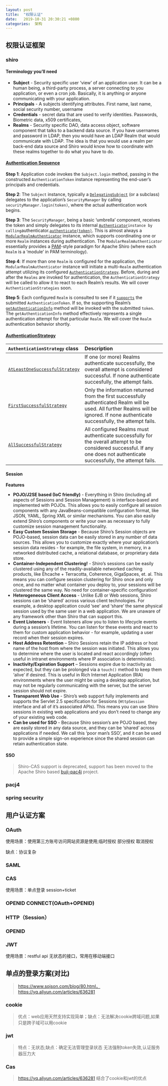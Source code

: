 ```yaml
---
layout: post
title:  "权限认证"
date:   2019-10-31 20:30:21 +0800
categories:  架构
--- 
```



##  权限认证框架

### shiro

#### Terminology you’ll need

- **Subject** - Security specific user ‘view’ of an application user. It can be a human being, a third-party process, a server connecting to you application, or even a cron job. Basically, it is anything or anyone communicating with your application.
- **Principals** - A subjects identifying attributes. First name, last name, social security number, username
- **Credentials** - secret data that are used to verify identities. Passwords, Biometric data, x509 certificates,
- **Realms** - Security specific DAO, data access object, software component that talks to a backend data source. If you have usernames and password in LDAP, then you would have an LDAP Realm that would communicate with LDAP. The idea is that you would use a realm per back-end data source and Shiro would know how to coordinate with these realms together to do what you have to do.

####  [Authentication Sequence](https://shiro.apache.org/authentication.html#authentication-sequence)

**Step 1**: Application code invokes the `Subject.login` method, passing in the constructed `AuthenticationToken` instance representing the end-user’s principals and credentials.

**Step 2**: The `Subject` instance, typically a [`DelegatingSubject`](https://shiro.apache.org/static/current/apidocs/org/apache/shiro/subject/support/DelegatingSubject.html) (or a subclass) delegates to the application’s `SecurityManager` by calling `securityManager.login(token)`, where the actual authentication work begins.

**Step 3**: The `SecurityManager`, being a basic ‘umbrella’ component, receives the token and simply delegates to its internal [`Authenticator`](https://shiro.apache.org/static/current/apidocs/org/apache/shiro/authc/Authenticator.html)`instance by calling`authenticator.[`authenticate(token)`](https://shiro.apache.org/static/current/apidocs/org/apache/shiro/authc/Authenticator.html#authenticate-org.apache.shiro.authc.AuthenticationToken-). This is almost always a [`ModularRealmAuthenticator`](https://shiro.apache.org/static/current/apidocs/org/apache/shiro/authc/pam/ModularRealmAuthenticator.html) instance, which supports coordinating one or more `Realm` instances during authentication. The `ModularRealmAuthenticator` essentially provides a [PAM](https://en.wikipedia.org/wiki/Pluggable_Authentication_Modules)-style paradigm for Apache Shiro (where each `Realm` is a ‘module’ in PAM terminology).

**Step 4**: If more than one `Realm` is configured for the application, the `ModularRealmAuthenticator` instance will initiate a multi-`Realm` authentication attempt utilizing its configured [`AuthenticationStrategy`](https://shiro.apache.org/static/current/apidocs/org/apache/shiro/authc/pam/AuthenticationStrategy.html). Before, during and after the `Realms` are invoked for authentication, the `AuthenticationStrategy` will be called to allow it to react to each Realm’s results. We will cover `AuthenticationStrategies` soon.

**Step 5**: Each configured `Realm` is consulted to see if it [`supports`](https://shiro.apache.org/static/current/apidocs/org/apache/shiro/realm/Realm.html#supports-org.apache.shiro.authc.AuthenticationToken-) the submitted `AuthenticationToken`. If so, the supporting Realm’s [`getAuthenticationInfo`](https://shiro.apache.org/static/current/apidocs/org/apache/shiro/realm/Realm.html#getAuthenticationInfo-org.apache.shiro.authc.AuthenticationToken-) method will be invoked with the submitted `token`. The `getAuthenticationInfo` method effectively represents a single authentication attempt for that particular `Realm`. We will cover the `Realm` authentication behavior shortly.

#### [AuthenticationStrategy](https://shiro.apache.org/authentication.html#authenticationstrategy)

| `AuthenticationStrategy` class                               | Description                                                  |
| :----------------------------------------------------------- | :----------------------------------------------------------- |
| [`AtLeastOneSuccessfulStrategy`](https://shiro.apache.org/static/current/apidocs/org/apache/shiro/authc/pam/AtLeastOneSuccessfulStrategy.html) | If one (or more) Realms authenticate successfully, the overall attempt is considered successful. If none authenticate succesfully, the attempt fails. |
| [`FirstSuccessfulStrategy`](https://shiro.apache.org/static/current/apidocs/org/apache/shiro/authc/pam/FirstSuccessfulStrategy.html) | Only the information returned from the first successfully authenticated Realm will be used. All further Realms will be ignored. If none authenticate successfully, the attempt fails. |
| [`AllSuccessfulStrategy`](https://shiro.apache.org/static/current/apidocs/org/apache/shiro/authc/pam/AllSuccessfulStrategy.html) | All configured Realms must authenticate successfully for the overall attempt to be considered successful. If any one does not authenticate successfully, the attempt fails. |

#### Session

**Features**

- **POJO/J2SE based (IoC friendly)** - Everything in Shiro (including all aspects of Sessions and Session Management) is interface-based and implemented with POJOs. This allows you to easily configure all session components with any JavaBeans-compatible configuration format, like JSON, YAML, Spring XML or similar mechanisms. You can also easily extend Shiro’s components or write your own as necessary to fully customize session management functionality.
- **Easy Custom Session Storage** - Because Shiro’s Session objects are POJO-based, session data can be easily stored in any number of data sources. This allows you to customize exactly where your application’s session data resides - for example, the file system, in memory, in a networked distributed cache, a relational database, or proprietary data store.
- **Container-Independent Clustering!** - Shiro’s sessions can be easily clustered using any of the readily-available networked caching products, like Ehcache + Terracotta, Coherence, GigaSpaces, et. al. This means you can configure session clustering for Shiro once and only once, and no matter what container you deploy to, your sessions will be clustered the same way. No need for container-specific configuration!
- **Heterogeneous Client Access** - Unlike EJB or Web sessions, Shiro sessions can be ‘shared’ across various client technologies. For example, a desktop application could ‘see’ and ‘share’ the same physical session used by the same user in a web application. We are unaware of any framework other than Shiro that can support this.
- **Event Listeners** - Event listeners allow you to listen to lifecycle events during a session’s lifetime. You can listen for these events and react to them for custom application behavior - for example, updating a user record when their session expires.
- **Host Address Retention** – Shiro Sessions retain the IP address or host name of the host from where the session was initiated. This allows you to determine where the user is located and react accordingly (often useful in intranet environments where IP association is deterministic).
- **Inactivity/Expiration Support** – Sessions expire due to inactivity as expected, but they can be prolonged via a `touch()` method to keep them ‘alive’ if desired. This is useful in Rich Internet Application (RIA) environments where the user might be using a desktop application, but may not be regularly communicating with the server, but the server session should not expire.
- **Transparent Web Use** - Shiro’s web support fully implements and supports the Servlet 2.5 specification for Sessions (`HttpSession` interface and all of it’s associated APIs). This means you can use Shiro sessions in existing web applications and you don’t need to change any of your existing web code.
- **Can be used for SSO** - Because Shiro session’s are POJO based, they are easily stored in any data source, and they can be ‘shared’ across applications if needed. We call this ‘poor man’s SSO’, and it can be used to provide a simple sign-on experience since the shared session can retain authentication state.

#### SSO

> Shiro-CAS support is deprecated, support has been moved to the Apache Shiro based [buji-pac4j](https://github.com/bujiio/buji-pac4j) project.

### pacj4

### spring security

## 用户认证方案

### OAuth

使用场景：使用第三方账号访问网站资源是使用;临时授权 部分授权 取消授权

缺点：协议复杂

### SAML

### CAS

使用场景：单点登录 session+ticket

### OPENID CONNECT(OAuth+OPENID)

### HTTP（Session）

### OPENID

### JWT

使用场景：restful api 无状态的接口，常用在移动端接口

## 单点的登录方案(对比)
> https://www.sojson.com/blog/80.html，https://yq.aliyun.com/articles/636281

### cookie  

>优点：web应用天然支持实现简单；缺点：无法解决cookie跨域问题,如果只是跨子域可以用cookie

### jwt

>  特点：无状态;缺点：确定无法管理登录状态 无法强制token失效,认证服务器压力大

### Cas

> https://yq.aliyun.com/articles/636281 结合了cookie和jwt的优点









